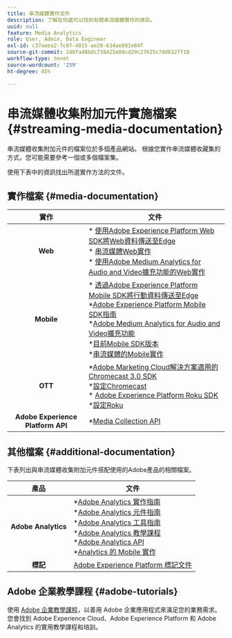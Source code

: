 ```yaml
---
title: 串流媒體實作文件
description: 了解在何處可以找到有關串流媒體實作的資訊。
uuid: null
feature: Media Analytics
role: User, Admin, Data Engineer
exl-id: c37aeea2-7c8f-4815-ae28-634ae691e84f
source-git-commit: 240fa48bdc738425e04cd29c27625c7dd612ff18
workflow-type: tm+mt
source-wordcount: '259'
ht-degree: 45%

---
```


# 串流媒體收集附加元件實施檔案 {#streaming-media-documentation}

串流媒體收集附加元件的檔案位於多個產品網站。 根據您實作串流媒體收藏集的方式，您可能需要參考一個或多個檔案集。

使用下表中的資訊找出所選實作方法的文件。

## 實作檔案 {#media-documentation}

| 實作 | 文件 |
|:-----------------------:|----------------|
| **Web** | * [使用Adobe Experience Platform Web SDK將Web資料傳送至Edge](/help/implementation/edge/edge-web-sdk.md) <br> * [串流媒體Web實作](/help/implementation/media-sdk/setup/web-implementation.md) <br>* [使用Adobe Medium Analytics for Audio and Video擴充功能的Web實作](https://experienceleague.adobe.com/docs/experience-platform/tags/extensions/adobe/media-analytics-3x/overview.html?lang=zh-Hant) |
| **Mobile** | * [透過Adobe Experience Platform Mobile SDK將行動資料傳送至Edge](/help/implementation/edge/edge-mobile-sdk.md) <br> *[Adobe Experience Platform Mobile SDK指南](https://developer.adobe.com/client-sdks/documentation/) <br> *[Adobe Medium Analytics for Audio and Video擴充功能](https://developer.adobe.com/client-sdks/documentation/adobe-media-analytics/)<br> *[目前Mobile SDK版本](https://developer.adobe.com/client-sdks/documentation/current-sdk-versions/) <br> *[串流媒體的Mobile實作](/help/implementation/media-sdk/setup/mobile-implementation.md) | |  |
| **OTT** | *[Adobe Marketing Cloud解決方案適用的Chromecast 3.0 SDK](https://adobe-marketing-cloud.github.io/media-sdks/reference/chromecast/)<br> *[設定Chromecast](/help/implementation/media-sdk/setup/set-up-chromecast.md)<br> * [Adobe Experience Platform Roku SDK](/help/implementation/edge/implementation-edge.md) <br> *[設定Roku](/help/implementation/media-sdk/setup/set-up-roku.md) |
| **Adobe Experience Platform API** | *[Media Collection API](/help/implementation/media-collection-api/mc-api-overview.md) |

## 其他檔案 {#additional-documentation}

下表列出與串流媒體收集附加元件搭配使用的Adobe產品的相關檔案。

| 產品 | 文件 |
|:-----------------------:|----------------|
| **Adobe Analytics** | *[Adobe Analytics 實作指南](https://experienceleague.adobe.com/docs/analytics/implementation/home.html?lang=zh-Hant)<br>  *[Adobe Analytics 元件指南](https://experienceleague.adobe.com/docs/analytics/components/home.html?lang=zh-Hant)<br> *[Adobe Analytics 工具指南](https://experienceleague.adobe.com/docs/analytics/analyze/home.html?lang=zh-Hant)<br> *[Adobe Analytics 教學課程](https://experienceleague.adobe.com/docs/analytics.html?lang=zh-Hant#tutorials) <br> *[Adobe Analytics API](https://developer.adobe.com/analytics-apis/docs/2.0/)<br> *[Analytics 的 Mobile 實作](https://developer.adobe.com/client-sdks/documentation/adobe-analytics/) |
| **標記** | [Adobe Experience Platform 標記文件](https://experienceleague.adobe.com/docs/experience-platform/tags/home.html) |

## Adobe 企業教學課程 {#adobe-tutorials}

使用 [Adobe 企業教學課程](https://experienceleague.adobe.com/docs/home-tutorials.html?lang=zh-Hant)，以善用 Adobe 企業應用程式來滿足您的業務需求。您會找到 Adobe Experience Cloud、Adobe Experience Platform 和 Adobe Analytics 的實用教學課程和培訓。
